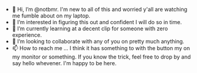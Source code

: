 - 👋 Hi, I’m @notbmr. I'm new to all of this and worried y'all are watching me fumble about on my laptop.
- 👀 I’m interested in figuring this out and confident I will do so in time.
- 🌱 I’m currently learning at a decent clip for someone with zero experience.
- 💞️ I’m looking to collaborate with any of you on pretty much anything.
- 📫 How to reach me ... I think it has something to with the button my on my monitor or something. If you know the trick, feel free to drop by and say hello whevener. I'm happy to be here.

<!---
notbmr/notbmr is a ✨ special ✨ repository because its `README.md` (this file) appears on your GitHub profile.
You can click the Preview link to take a look at your changes.
--->
